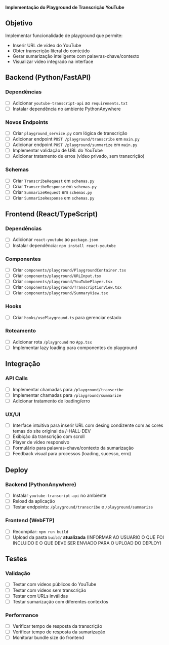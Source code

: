 **Implementação do Playground de Transcrição YouTube**

## Objetivo
Implementar funcionalidade de playground que permite:
- Inserir URL de vídeo do YouTube
- Obter transcrição literal do conteúdo
- Gerar sumarização inteligente com palavras-chave/contexto
- Visualizar vídeo integrado na interface

## Backend (Python/FastAPI)

### Dependências
- [ ] Adicionar `youtube-transcript-api` ao `requirements.txt`
- [ ] Instalar dependência no ambiente PythonAnywhere

### Novos Endpoints
- [ ] Criar `playground_service.py` com lógica de transcrição
- [ ] Adicionar endpoint `POST /playground/transcribe` em `main.py`
- [ ] Adicionar endpoint `POST /playground/summarize` em `main.py`
- [ ] Implementar validação de URL do YouTube
- [ ] Adicionar tratamento de erros (vídeo privado, sem transcrição)

### Schemas
- [ ] Criar `TranscribeRequest` em `schemas.py`
- [ ] Criar `TranscribeResponse` em `schemas.py`
- [ ] Criar `SummarizeRequest` em `schemas.py`
- [ ] Criar `SummarizeResponse` em `schemas.py`

## Frontend (React/TypeScript)

### Dependências
- [ ] Adicionar `react-youtube` ao `package.json`
- [ ] Instalar dependência: `npm install react-youtube`

### Componentes
- [ ] Criar `components/playground/PlaygroundContainer.tsx`
- [ ] Criar `components/playground/URLInput.tsx`
- [ ] Criar `components/playground/YouTubePlayer.tsx`
- [ ] Criar `components/playground/TranscriptionView.tsx`
- [ ] Criar `components/playground/SummaryView.tsx`

### Hooks
- [ ] Criar `hooks/usePlayground.ts` para gerenciar estado

### Roteamento
- [ ] Adicionar rota `/playground` no `App.tsx`
- [ ] Implementar lazy loading para componentes do playground

## Integração

### API Calls
- [ ] Implementar chamadas para `/playground/transcribe`
- [ ] Implementar chamadas para `/playground/summarize`
- [ ] Adicionar tratamento de loading/erro

### UX/UI
- [ ] Interface intuitiva para inserir URL com desing condizente com as cores temas do site original da /-HALL-DEV
- [ ] Exibição da transcrição com scroll
- [ ] Player de vídeo responsivo
- [ ] Formulário para palavras-chave/contexto da sumarização
- [ ] Feedback visual para processos (loading, sucesso, erro)

## **Deploy**

### Backend (PythonAnywhere)
- [ ] Instalar `youtube-transcript-api` no ambiente
- [ ] Reload da aplicação
- [ ] Testar endpoints: `/playground/transcribe` e `/playground/summarize`

### Frontend (WebFTP)
- [ ] Recompilar: `npm run build`
- [ ] Upload da pasta `build/` **atualizada** (INFORMAR AO USUARIO O QUE FOI INCLUIDO E O QUE DEVE SER ENVIADO PARA O UPLOAD DO DEPLOY)

## Testes

### Validação
- [ ] Testar com vídeos públicos do YouTube
- [ ] Testar com vídeos sem transcrição
- [ ] Testar com URLs inválidas
- [ ] Testar sumarização com diferentes contextos

### Performance
- [ ] Verificar tempo de resposta da transcrição
- [ ] Verificar tempo de resposta da sumarização
- [ ] Monitorar bundle size do frontend
